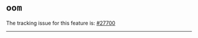 # `oom`

The tracking issue for this feature is: [#27700]

[#27700]: https://github.com/rust-lang/rust/issues/27700

------------------------

